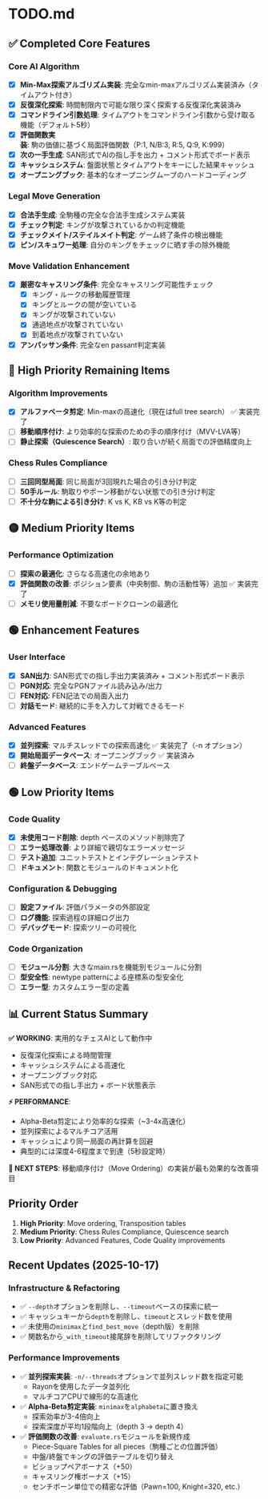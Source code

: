 # TODO.md

## ✅ Completed Core Features

### Core AI Algorithm
- [x] **Min-Max探索アルゴリズム実装**: 完全なmin-maxアルゴリズム実装済み（タイムアウト付き）
- [x] **反復深化探索**: 時間制限内で可能な限り深く探索する反復深化実装済み
- [x] **コマンドライン引数処理**: タイムアウトをコマンドライン引数から受け取る機能（デフォルト5秒）
- [x] **評価関数実装**: 駒の価値に基づく局面評価関数（P:1, N/B:3, R:5, Q:9, K:999）
- [x] **次の一手生成**: SAN形式でAIの指し手を出力 + コメント形式でボード表示
- [x] **キャッシュシステム**: 盤面状態とタイムアウトをキーにした結果キャッシュ
- [x] **オープニングブック**: 基本的なオープニングムーブのハードコーディング

### Legal Move Generation
- [x] **合法手生成**: 全駒種の完全な合法手生成システム実装
- [x] **チェック判定**: キングが攻撃されているかの判定機能
- [x] **チェックメイト/ステイルメイト判定**: ゲーム終了条件の検出機能
- [x] **ピン/スキュワー処理**: 自分のキングをチェックに晒す手の除外機能

### Move Validation Enhancement
- [x] **厳密なキャスリング条件**: 完全なキャスリング可能性チェック
  - [x] キング・ルークの移動履歴管理
  - [x] キングとルークの間が空いている
  - [x] キングが攻撃されていない
  - [x] 通過地点が攻撃されていない
  - [x] 到着地点が攻撃されていない
- [x] **アンパッサン条件**: 完全なen passant判定実装

## 🔴 High Priority Remaining Items

### Algorithm Improvements
- [x] **アルファベータ剪定**: Min-maxの高速化（現在はfull tree search） ✅ 実装完了
- [ ] **移動順序付け**: より効率的な探索のための手の順序付け（MVV-LVA等）
- [ ] **静止探索（Quiescence Search）**: 取り合いが続く局面での評価精度向上

### Chess Rules Compliance
- [ ] **三回同型局面**: 同じ局面が3回現れた場合の引き分け判定
- [ ] **50手ルール**: 駒取りやポーン移動がない状態での引き分け判定
- [ ] **不十分な駒による引き分け**: K vs K, KB vs K等の判定

## 🟡 Medium Priority Items

### Performance Optimization
- [ ] **探索の最適化**: さらなる高速化の余地あり
- [x] **評価関数の改善**: ポジション要素（中央制御、駒の活動性等）追加 ✅ 実装完了
- [ ] **メモリ使用量削減**: 不要なボードクローンの最適化

## 🟢 Enhancement Features

### User Interface
- [x] **SAN出力**: SAN形式での指し手出力実装済み + コメント形式ボード表示
- [ ] **PGN対応**: 完全なPGNファイル読み込み/出力
- [ ] **FEN対応**: FEN記法での局面入出力
- [ ] **対話モード**: 継続的に手を入力して対戦できるモード

### Advanced Features
- [x] **並列探索**: マルチスレッドでの探索高速化 ✅ 実装完了（-n オプション）
- [x] **開始局面データベース**: オープニングブック ✅ 実装済み
- [ ] **終盤データベース**: エンドゲームテーブルベース

## 🟢 Low Priority Items

### Code Quality
- [x] **未使用コード削除**: depth ベースのメソッド削除完了
- [ ] **エラー処理改善**: より詳細で親切なエラーメッセージ
- [ ] **テスト追加**: ユニットテストとインテグレーションテスト
- [ ] **ドキュメント**: 関数とモジュールのドキュメント化

### Configuration & Debugging
- [ ] **設定ファイル**: 評価パラメータの外部設定
- [ ] **ログ機能**: 探索過程の詳細ログ出力
- [ ] **デバッグモード**: 探索ツリーの可視化

### Code Organization
- [ ] **モジュール分割**: 大きなmain.rsを機能別モジュールに分割
- [ ] **型安全性**: newtype patternによる座標系の型安全化
- [ ] **エラー型**: カスタムエラー型の定義

## 📊 Current Status Summary

**✅ WORKING**: 実用的なチェスAIとして動作中
- 反復深化探索による時間管理
- キャッシュシステムによる高速化
- オープニングブック対応
- SAN形式での指し手出力 + ボード状態表示

**⚡ PERFORMANCE**:
- Alpha-Beta剪定により効率的な探索（~3-4x高速化）
- 並列探索によるマルチコア活用
- キャッシュにより同一局面の再計算を回避
- 典型的には深度4-6程度まで到達（5秒設定時）

**🎯 NEXT STEPS**: 移動順序付け（Move Ordering）の実装が最も効果的な改善項目

## Priority Order

1. **High Priority**: Move ordering, Transposition tables
2. **Medium Priority**: Chess Rules Compliance, Quiescence search
3. **Low Priority**: Advanced Features, Code Quality improvements

## Recent Updates (2025-10-17)

### Infrastructure & Refactoring
- ✅ `--depth`オプションを削除し、`--timeout`ベースの探索に統一
- ✅ キャッシュキーから`depth`を削除し、`timeout`とスレッド数を使用
- ✅ 未使用の`minimax`と`find_best_move`（depth版）を削除
- ✅ 関数名から`_with_timeout`接尾辞を削除してリファクタリング

### Performance Improvements
- ✅ **並列探索実装**: `-n/--threads`オプションで並列スレッド数を指定可能
  - Rayonを使用したデータ並列化
  - マルチコアCPUで線形的な高速化
- ✅ **Alpha-Beta剪定実装**: `minimax`を`alphabeta`に置き換え
  - 探索効率が3-4倍向上
  - 探索深度が平均1段階向上（depth 3 → depth 4）
- ✅ **評価関数の改善**: `evaluate.rs`モジュールを新規作成
  - Piece-Square Tables for all pieces（駒種ごとの位置評価）
  - 中盤/終盤でキングの評価テーブルを切り替え
  - ビショップペアボーナス（+50）
  - キャスリング権ボーナス（+15）
  - センチポーン単位での精密な評価（Pawn=100, Knight=320, etc.）
